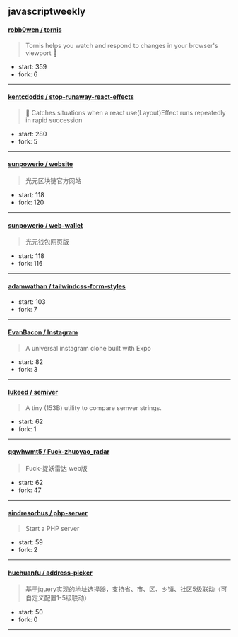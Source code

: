 ## javascriptweekly

#### [robb0wen / tornis](https://github.com/robb0wen/tornis)

> Tornis helps you watch and respond to changes in your browser's viewport 🌲

+ start: 359
+ fork: 6

----


#### [kentcdodds / stop-runaway-react-effects](https://github.com/kentcdodds/stop-runaway-react-effects)

> 🏃 Catches situations when a react use(Layout)Effect runs repeatedly in rapid succession

+ start: 280
+ fork: 5

----


#### [sunpowerio / website](https://github.com/sunpowerio/website)

> 光元区块链官方网站

+ start: 118
+ fork: 120

----


#### [sunpowerio / web-wallet](https://github.com/sunpowerio/web-wallet)

> 光元钱包网页版

+ start: 118
+ fork: 116

----


#### [adamwathan / tailwindcss-form-styles](https://github.com/adamwathan/tailwindcss-form-styles)

> 

+ start: 103
+ fork: 7

----


#### [EvanBacon / Instagram](https://github.com/EvanBacon/Instagram)

> A universal instagram clone built with Expo

+ start: 82
+ fork: 3

----


#### [lukeed / semiver](https://github.com/lukeed/semiver)

> A tiny (153B) utility to compare semver strings.

+ start: 62
+ fork: 1

----


#### [qqwhwmt5 / Fuck-zhuoyao_radar](https://github.com/qqwhwmt5/Fuck-zhuoyao_radar)

> Fuck-捉妖雷达 web版

+ start: 62
+ fork: 47

----


#### [sindresorhus / php-server](https://github.com/sindresorhus/php-server)

> Start a PHP server

+ start: 59
+ fork: 2

----


#### [huchuanfu / address-picker](https://github.com/huchuanfu/address-picker)

> 基于jquery实现的地址选择器，支持省、市、区、乡镇、社区5级联动（可自定义配置1-5级联动）

+ start: 50
+ fork: 0

----

